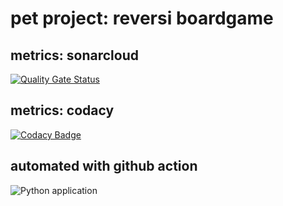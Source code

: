 # pet project: reversi boardgame
## metrics: sonarcloud
[![Quality Gate Status](https://sonarcloud.io/api/project_badges/measure?project=s81320_reversi&metric=alert_status)](https://sonarcloud.io/dashboard?id=s81320_reversi)
## metrics: codacy
[![Codacy Badge](https://api.codacy.com/project/badge/Grade/b420315207b540aca94b6ed3131728dd)](https://app.codacy.com/manual/s81320/reversi?utm_source=github.com&utm_medium=referral&utm_content=s81320/reversi&utm_campaign=Badge_Grade_Dashboard)

## automated with github action
![Python application](https://github.com/s81320/reversi/workflows/Python%20application/badge.svg)
